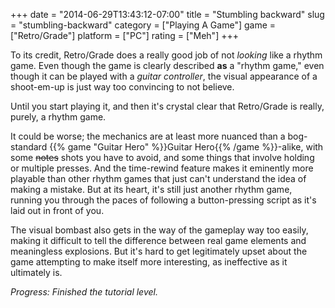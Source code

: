 +++
date = "2014-06-29T13:43:12-07:00"
title = "Stumbling backward"
slug = "stumbling-backward"
category = ["Playing A Game"]
game = ["Retro/Grade"]
platform = ["PC"]
rating = ["Meh"]
+++

To its credit, Retro/Grade does a really good job of not <i>looking</i> like a rhythm game.  Even though the game is clearly described <b>as</b> a "rhythm game," even though it can be played with a <i>guitar controller</i>, the visual appearance of a shoot-em-up is just way too convincing to not believe.

Until you start playing it, and then it's crystal clear that Retro/Grade is really, purely, a rhythm game.

It could be worse; the mechanics are at least more nuanced than a bog-standard {{% game "Guitar Hero" %}}Guitar Hero{{% /game %}}-alike, with some <s>notes</s> shots you have to avoid, and some things that involve holding or multiple presses.  And the time-rewind feature makes it eminently more playable than other rhythm games that just can't understand the idea of making a mistake.  But at its heart, it's still just another rhythm game, running you through the paces of following a button-pressing script as it's laid out in front of you.

The visual bombast also gets in the way of the gameplay way too easily, making it difficult to tell the difference between real game elements and meaningless explosions.  But it's hard to get legitimately upset about the game attempting to make itself more interesting, as ineffective as it ultimately is.

<i>Progress: Finished the tutorial level.</i>
